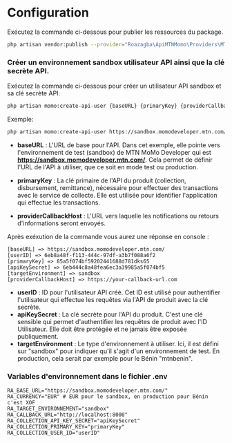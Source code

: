 # Configuration

Exécutez la commande ci-dessous pour publier les ressources du package.

```bash
php artisan vendor:publish --provider="Roazagba\ApiMTNMomo\Providers\MTNMoMoServiceProvider" --tag="config"
```

### Créer un environnement sandbox utilisateur API ainsi que la clé secrète API.

Exécutez la commande ci-dessous pour créer un utilisateur API sandbox et sa clé secrète API.

```bash
php artisan momo:create-api-user {baseURL} {primaryKey} {providerCallbackHost}
```

Exemple:

```bash
php artisan momo:create-api-user https://sandbox.momodeveloper.mtn.com/ your_product_primary_key https://your-callback-url.com
```

- **baseURL** : L'URL de base pour l'API. Dans cet exemple, elle pointe vers l'environnement de test (sandbox) de MTN MoMo Developer qui est **https://sandbox.momodeveloper.mtn.com/**. Cela permet de définir l'URL de l'API à utiliser, que ce soit en mode test ou production.

- **primaryKey** : La clé primaire de l'API du produit (collection, disbursement, remittance), nécessaire pour effectuer des transactions avec le service de collecte. Elle est utilisée pour identifier l'application qui effectue les transactions.

- **providerCallbackHost** : L'URL vers laquelle les notifications ou retours d'informations seront envoyés.

Après exéxution de la commande vous aurez une réponse en console :

```text
[baseURL] => https://sandbox.momodeveloper.mtn.com/
[userID] => 6eb8a48f-f113-444c-97df-a3b7f088a6f2
[primaryKey] => 85a5f074bf59202441688d781dks65
[apiKeySecret] => 6eb444c8a48fea6ec3a39985a5f074bf5
[targetEnvironment] => sandbox
[providerCallbackHost] => https://your-callback-url.com
```

- **userID** : ID pour l'utilisateur API créé. Cet ID est utilisé pour authentifier l'utilisateur qui effectue les requêtes via l'API de produit avec la clé secrète.
- **apiKeySecret** : La clé secrète pour l'API du produit. C'est une clé sensible qui permet d'authentifier les requêtes de produit avec l'ID Utilisateur. Elle doit être protégée et ne jamais être exposée publiquement.
- **targetEnvironment** : Le type d'environnement à utiliser. Ici, il est défini sur "sandbox" pour indiquer qu'il s'agit d'un environnement de test. En production, cela serait par exemple pour le Bénin "mtnbenin".

### Variables d'environnement dans le fichier .env

```env
RA_BASE_URL="https://sandbox.momodeveloper.mtn.com/"
RA_CURRENCY="EUR" # EUR pour le sandbox, en production pour Bénin c'est XOF
RA_TARGET_ENVIRONNEMENT="sandbox"
RA_CALLBACK_URL="http://localhost:8000"
RA_COLLECTION_API_KEY_SECRET="apiKeySecret"
RA_COLLECTION_PRIMARY_KEY="primaryKey"
RA_COLLECTION_USER_ID="userID"
```

